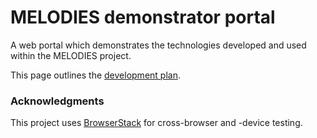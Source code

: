 # MELODIES demonstrator portal

A web portal which demonstrates the technologies developed and used within the MELODIES project.

This page outlines the [development plan](./wiki/Development-Plan).

### Acknowledgments

This project uses [BrowserStack](https://www.browserstack.com) for cross-browser and -device testing.
